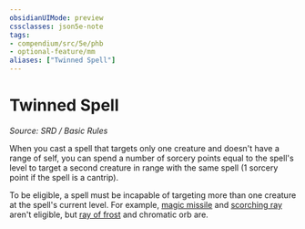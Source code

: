 ```yaml
---
obsidianUIMode: preview
cssclasses: json5e-note
tags:
- compendium/src/5e/phb
- optional-feature/mm
aliases: ["Twinned Spell"]
---
```

# Twinned Spell
*Source: SRD / Basic Rules* 

When you cast a spell that targets only one creature and doesn't have a range of self, you can spend a number of sorcery points equal to the spell's level to target a second creature in range with the same spell (1 sorcery point if the spell is a cantrip).

To be eligible, a spell must be incapable of targeting more than one creature at the spell's current level. For example, [magic missile](magic-missile.md) and [scorching ray](scorching-ray.md) aren't eligible, but [ray of frost](ray-of-frost.md) and chromatic orb are.